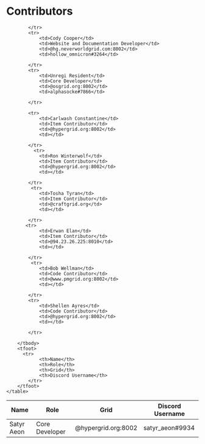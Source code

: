 # Contributors

<table id="example" class="display" style="width:100%">
        <thead>
            <tr>
                <th>Name</th>
                <th>Role</th>
                <th>Grid</th>
                <th>Discord Username</th>
            </tr>
        </thead>
        <tbody>
            <tr>
                <td>Satyr Aeon</td>
                <td>Core Developer</td>
                <td>@hypergrid.org:8002</td>
                <td>satyr_aeon#9934</td>
            
            </tr>
            <tr>
                <td>Cody Cooper</td>
                <td>Website and Documentation Developer</td>
                <td>@hg.neverworldgrid.com:8002</td>
                <td>hollow_omnicron#3264</td>
            
            </tr>
            <tr>
                <td>Unregi Resident</td>
                <td>Core Developer</td>
                <td>@osgrid.org:8002</td>
                <td>alphasocke#7866</td>
            
            </tr>
    
            <tr>
                <td>Carlwash Constantine</td>
                <td>Item Contributor</td>
                <td>@hypergrid.org:8002</td>
                <td></td>
            
            </tr>
              <tr>
                <td>Ron Winterwolf</td>
                <td>Item Contributor</td>
                <td>@hypergrid.org:8002</td>
                <td></td>
            
            </tr>
             <tr>
                <td>Tosha Tyran</td>
                <td>Item Contributor</td>
                <td>@craftgrid.org</td>
                <td></td>
            
            </tr>
           <tr>
                <td>Erwan Elan</td>
                <td>Item Contributor</td>
                <td>@94.23.26.225:8010</td>
                <td></td>
            
            </tr>
             <tr>
                <td>Bob Wellman</td>
                <td>Code Contributor</td>
                <td>@www.pmgrid.org:8002</td>
                <td></td>
            
            </tr>
            <tr>
                <td>Shellen Ayres</td>
                <td>Code Contributor</td>
                <td>@hypergrid.org:8002</td>
                <td></td>
            
            </tr>
           
        </tbody>
        <tfoot>
          <tr>
                <th>Name</th>
                <th>Role</th>
                <th>Grid</th>
                <th>Discord Username</th>
            </tr>
        </tfoot>
    </table>

<script>
  $(document).ready(function() {
    $('#example').DataTable();
} );
  </script>
